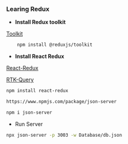 ### Learing Redux

- **Install Redux toolkit**

[Toolkit](https://redux.js.org/introduction/getting-started)

```bash
    npm install @reduxjs/toolkit
```

- **Install React Redux**

[React-Redux](https://react-redux.js.org/introduction/getting-started)

[RTK-Query](https://redux-toolkit.js.org/tutorials/rtk-query)

```bash
npm install react-redux
```

```bash
https://www.npmjs.com/package/json-server
```

```bash
npm i json-server
```

- Run Server

```bash
npx json-server -p 3003 -w Database/db.json
```
